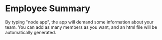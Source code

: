 # Employee Summary

By typing "node app", the app will demand some information about your team. You can add as many members as you want, 
and an html file will be automatically generated.